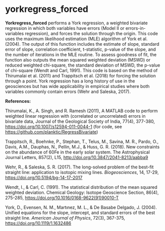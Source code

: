 # yorkregress_forced
**Yorkregress_forced** performs a York regression, a weighted bivariate regression in which both variables have errors (Model II or errors-in-variables regression), and forces the solution through the origin.  This code uses the maximum likelihood estimation (MLE) algorithm of York et al. (2004).  The output of this function includes the estimate of slope, standard error of slope, correlation coefficient, t-statistic, p-value of the slope, and the number of iterations in the MLE routine.  To assess goodness of fit, the function also outputs the mean squared weighted deviation (MSWD) or reduced weighted chi-square, the standard deviation of MSWD, the p-value of chi-square (Wendt and Carl, 1991).  This code is based on the method of Thirumalai et al. (2011) and Trappitsch et al. (2018) for forcing the solution through a point.  York regression has a long history of use in the geosciences but has wide applicability in empirical studies where both variables commonly contain errors (Wehr and Saleska, 2017).
 
**References:**

Thirumalai, K., A. Singh, and R. Ramesh (2011), A MATLAB code to perform weighted linear regression with (correlated or uncorrelated) errors in bivariate data, Journal of the Geological Society of India, 77(4), 377-380, https://doi.org/10.1007/s12594-011-0044-1 (for code, see https://github.com/planktic/RegressBivariate)

Trappitsch, R., Boehnke, P., Stephan, T., Telus, M., Savina, M. R., Pardo, O., Davis, A.M., Dauphas, N., Pellin, M.J., & Huss, G. R. (2018). New constraints on the abundance of 60Fe in the early solar system. The Astrophysical Journal Letters, 857(2), L15, http://doi.org/10.3847/2041-8213/aabba9

Wehr, R., & Saleska, S. R. (2017). The long-solved problem of the best-fit straight line: application to isotopic mixing lines. *Biogeosciences*, 14, 17-29, https://doi.org/10.5194/bg-14-17-2017

Wendt, I., & Carl, C. (1991). The statistical distribution of the mean squared weighted deviation. Chemical Geology: Isotope Geoscience Section, 86(4), 275-285, https://doi.org/10.1016/0168-9622(91)90010-T

York, D., Evensen, N. M., Martınez, M. L., & De Basabe Delgado, J. (2004). Unified equations for the slope, intercept, and standard errors of the best straight line. *American Journal of Physics*, 72(3), 367-375, https://doi.org/10.1119/1.1632486
